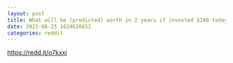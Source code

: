 ```yaml
--- 
layout: post 
title: What will be (predicted) worth in 2 years if invested $100 today? 
date: 2021-06-25 1624616651 
categories: reddit 
--- 
```

https://redd.it/o7kxxi
